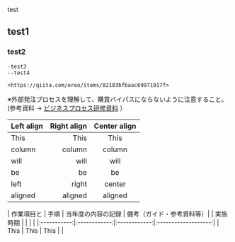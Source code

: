 test  
##  test1  
###    test2  
    
    -test3
    --test4
    
    <https://qiita.com/oreo/items/82183bfbaac69971917f>



※外部発注プロセスを理解して、購買バイパスにならないように注意すること。  
 (参考資料 ->  [ビジネスプロセス研修資料](https://github.ibm.com/FUSHUKU/zLinux/blob/master/0643AF6EB51A031949257B02001210D4.md) ）

| Left align | Right align | Center align |
|:-----------|------------:|:------------:|
| This       |        This |     This     |
| column     |      column |    column    |
| will       |        will |     will     |
| be         |          be |      be      |
| left       |       right |    center    |
| aligned    |     aligned |   aligned    |

| 作業項目と  | 手順        | 当年度の内容の記録 | 備考（ガイド・参考資料等）|
|   実施時期 |              |                  |                         |
|:-----------:|:------------:|:------------:|:-------------------:|
| This       |        This |     This     |                        |




